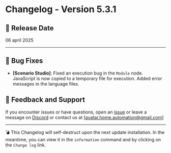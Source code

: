 # Changelog - Version 5.3.1

## 📅 Release Date
06 april 2025

---

## 🐞 Bug Fixes

- **[Scenario Studio]**: Fixed an execution bug in the `Module` node. JavaScript is now copied to a temporary file for execution. Added error messages in the language files.

## 📩 Feedback and Support
If you encounter issues or have questions, open an [issue](https://github.com/Avatar-Home-Automation/A.V.A.T.A.R-Server/issues) or leave a message on [Discord](https://discord.gg/CkJ7swNXYb) or contact us at [avatar.home.automation@gmail.com]

---

💣 This Changelog will self-destruct upon the next update installation. In the meantime, you can view it in the `information` command and by clicking on the `Change log` link.

<br><br>